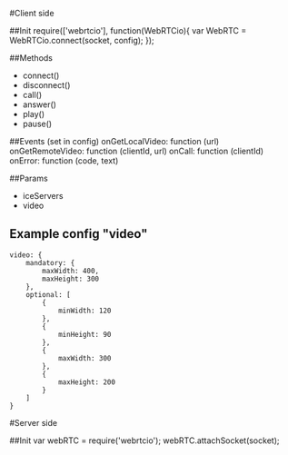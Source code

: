 #Client side

##Init
	require(['webrtcio'], function(WebRTCio){
		var WebRTC = WebRTCio.connect(socket, config);
	});

##Methods
* connect()
* disconnect()
* call()
* answer()
* play()
* pause()

##Events (set in config)
	onGetLocalVideo: function (url)
	onGetRemoteVideo: function (clientId, url)
	onCall: function (clientId)
	onError: function (code, text)

##Params
* iceServers
* video

## Example config "video"
	video: {
		mandatory: {
			maxWidth: 400,
			maxHeight: 300
		},
		optional: [
			{
				minWidth: 120
			},
			{
				minHeight: 90
			},
			{
				maxWidth: 300
			},
			{
				maxHeight: 200
			}
		]
	}

#Server side

##Init
	var webRTC = require('webrtcio');
	webRTC.attachSocket(socket);
